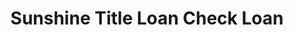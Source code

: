 ---
title: Sunshine Title Loan Check Loan
slug: sunshine-title-loan-check-loan
updated-on: '2024-05-30T13:44:31.749Z'
created-on: '2024-05-30T13:41:46.671Z'
published-on: '2024-05-30T13:54:32.469Z'
f_city-state-2:
- cms/city/saint-peters-mo.md
- cms/city/saint-ann-mo.md
- cms/city/saint-louis-mo.md
f_locations:
- cms/payday-loan/sunshine-title-loan-check-loan-27012.md
- cms/payday-loan/sunshine-title-loan-check-loan-27013.md
- cms/payday-loan/sunshine-title-loan-check-loan-27014.md
f_states:
- cms/state/missouri.md
layout: '[company].html'
tags: company
---